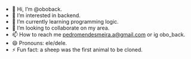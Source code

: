- 👋 Hi, I’m @oboback.
- 👀 I’m interested in backend.
- 🌱 I’m currently learning programming logic.
- 💞️ I’m looking to collaborate on my area.
- 📫 How to reach me pedromendesmeira.a@gmail.com or ig obo_back.
- 😄 Pronouns: ele/dele.
- ⚡ Fun fact: a sheep was the first animal to be cloned.

<!---
oboback/oboback is a ✨ special ✨ repository because its `README.md` (this file) appears on your GitHub profile.
You can click the Preview link to take a look at your changes.
--->
